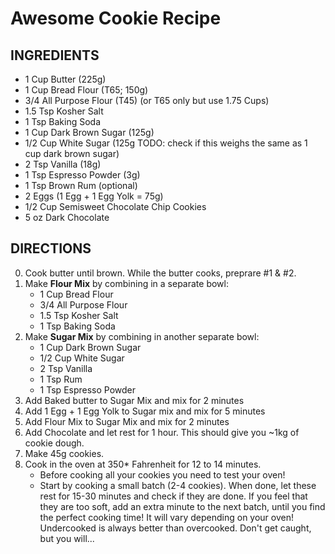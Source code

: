 # Awesome Cookie Recipe

## INGREDIENTS
- 1 Cup Butter (225g)
- 1 Cup Bread Flour (T65; 150g) 
- 3/4 All Purpose Flour (T45) (or T65 only but use 1.75 Cups)
- 1.5 Tsp Kosher Salt
- 1 Tsp Baking Soda
- 1 Cup Dark Brown Sugar (125g)
- 1/2 Cup White Sugar (125g TODO: check if this weighs the same as 1 cup dark brown sugar)
- 2 Tsp Vanilla (18g)
- 1 Tsp Espresso Powder (3g)
- 1 Tsp Brown Rum (optional)
- 2 Eggs (1 Egg + 1 Egg Yolk = 75g)
- 1/2 Cup Semisweet Chocolate Chip Cookies
- 5 oz Dark Chocolate 

## DIRECTIONS
0. Cook butter until brown. While the butter cooks, preprare #1 & #2.
1. Make **Flour Mix** by combining in a separate bowl:
    - 1 Cup Bread Flour
    - 3/4 All Purpose Flour
    - 1.5 Tsp Kosher Salt
    - 1 Tsp Baking Soda
2. Make **Sugar Mix** by combining in another separate bowl:
    - 1 Cup Dark Brown Sugar
    - 1/2 Cup White Sugar
    - 2 Tsp Vanilla
    - 1 Tsp Rum
    - 1 Tsp Espresso Powder
3. Add Baked butter to Sugar Mix and mix for 2 minutes
4. Add 1 Egg + 1 Egg Yolk to Sugar mix and mix for 5 minutes
5. Add Flour Mix to Sugar Mix and mix for 2 minutes
6. Add Chocolate and let rest for 1 hour. This should give you ~1kg of cookie dough.
7. Make 45g cookies.
8. Cook in the oven at 350* Fahrenheit for 12 to 14 minutes. 
    - Before cooking all your cookies you need to test your oven!
    - Start by cooking a small batch (2-4 cookies). When done, let these rest for 15-30 minutes and check if they are done. If you feel that they are too soft, add an extra minute to the next batch, until you find the perfect cooking time! It will vary depending on your oven! Undercooked is always better than overcooked. Don't get caught, but you will...
